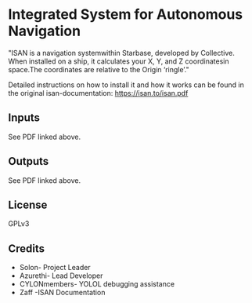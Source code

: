 # Integrated System for Autonomous Navigation

"ISAN is a navigation systemwithin Starbase, developed by Collective. When installed
on a ship, it calculates your X, Y, and Z coordinatesin space.The coordinates are
relative to the Origin ‘ringle’."

Detailed instructions on how to install it and how it works can be found in the original isan-documentation: https://isan.to/isan.pdf 

## Inputs

See PDF linked above.

## Outputs

See PDF linked above.

## License

GPLv3


## Credits

- Solon- Project Leader
- Azurethi- Lead Developer
- CYLONmembers- YOLOL debugging assistance
- Zaff -ISAN Documentation

